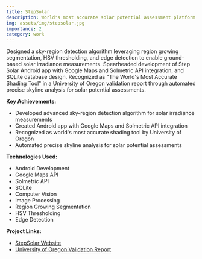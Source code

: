 ```yaml
---
title: StepSolar
description: World's most accurate solar potential assessment platform with advanced sky-region detection.
img: assets/img/stepsolar.jpg
importance: 2
category: work
---
```


Designed a sky-region detection algorithm leveraging region growing segmentation, HSV thresholding, and edge detection to enable ground-based solar irradiance measurements. Spearheaded development of Step Solar Android app with Google Maps and Solmetric API integration, and SQLite database design. Recognized as "The World's Most Accurate Shading Tool" in a University of Oregon validation report through automated precise skyline analysis for solar potential assessments.

**Key Achievements:**
- Developed advanced sky-region detection algorithm for solar irradiance measurements
- Created Android app with Google Maps and Solmetric API integration
- Recognized as world's most accurate shading tool by University of Oregon
- Automated precise skyline analysis for solar potential assessments

**Technologies Used:**
- Android Development
- Google Maps API
- Solmetric API
- SQLite
- Computer Vision
- Image Processing
- Region Growing Segmentation
- HSV Thresholding
- Edge Detection

**Project Links:**
- [StepSolar Website](https://steprobotics.com/)
- [University of Oregon Validation Report](https://steprobotics.com/wp-content/uploads/2019/06/Step-Robotics-Univ-of-Oregon-comparison-report.pdf) 